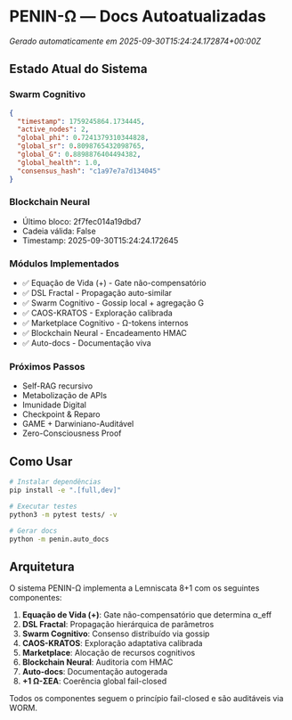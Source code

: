 # PENIN-Ω — Docs Autoatualizadas

_Gerado automaticamente em 2025-09-30T15:24:24.172874+00:00Z_

## Estado Atual do Sistema

### Swarm Cognitivo
```json
{
  "timestamp": 1759245864.1734445,
  "active_nodes": 2,
  "global_phi": 0.7241379310344828,
  "global_sr": 0.8098765432098765,
  "global_G": 0.8898876404494382,
  "global_health": 1.0,
  "consensus_hash": "c1a97e7a7d134045"
}
```

### Blockchain Neural
- Último bloco: 2f7fec014a19dbd7
- Cadeia válida: False
- Timestamp: 2025-09-30T15:24:24.172645

### Módulos Implementados
- ✅ Equação de Vida (+) - Gate não-compensatório
- ✅ DSL Fractal - Propagação auto-similar
- ✅ Swarm Cognitivo - Gossip local + agregação G
- ✅ CAOS-KRATOS - Exploração calibrada
- ✅ Marketplace Cognitivo - Ω-tokens internos
- ✅ Blockchain Neural - Encadeamento HMAC
- ✅ Auto-docs - Documentação viva

### Próximos Passos
- Self-RAG recursivo
- Metabolização de APIs
- Imunidade Digital
- Checkpoint & Reparo
- GAME + Darwiniano-Auditável
- Zero-Consciousness Proof

## Como Usar

```bash
# Instalar dependências
pip install -e ".[full,dev]"

# Executar testes
python3 -m pytest tests/ -v

# Gerar docs
python -m penin.auto_docs
```

## Arquitetura

O sistema PENIN-Ω implementa a Lemniscata 8+1 com os seguintes componentes:

1. **Equação de Vida (+)**: Gate não-compensatório que determina α_eff
2. **DSL Fractal**: Propagação hierárquica de parâmetros
3. **Swarm Cognitivo**: Consenso distribuído via gossip
4. **CAOS-KRATOS**: Exploração adaptativa calibrada
5. **Marketplace**: Alocação de recursos cognitivos
6. **Blockchain Neural**: Auditoria com HMAC
7. **Auto-docs**: Documentação autogerada
8. **+1 Ω-ΣEA**: Coerência global fail-closed

Todos os componentes seguem o princípio fail-closed e são auditáveis via WORM.
